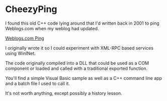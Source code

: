 CheezyPing
============

I found this old C++ code lying around that I'd written back in 2001 to
ping Weblogs.com when my weblog had updated. 

[Weblogs.com Ping](http://en.wikipedia.org/wiki/Ping_blog "Weblogs.com Ping") 

I originally wrote it so I could experiment with XML-RPC based services
using WinINet.

The code originally compiled into a DLL that could be used as a COM
component or loaded and called with a traditional exported function.

You'll find a simple Visual Basic sample as well as a C++ command line app
and a batch file I used to call it.

It's not worth anything, except possibly a history lesson.